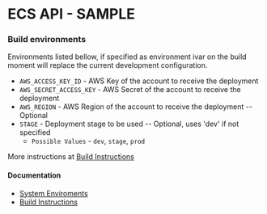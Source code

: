 # ECS API - SAMPLE

### Build environments

Environments listed bellow, if specified as environment ivar on the build moment will replace the current development configuration.

- `AWS_ACCESS_KEY_ID` - AWS Key of the account to receive the deployment
- `AWS_SECRET_ACCESS_KEY` - AWS Secret of the account to receive the deployment
- `AWS_REGION` - AWS Region of the account to receive the deployment -- Optional
- `STAGE` - Deployment stage to be used -- Optional, uses 'dev' if not specified
    - `Possible Values` - `dev`, `stage`, `prod`

More instructions at [Build Instructions](docs/BUILD_README.md)

#### Documentation
- [System Enviroments](docs/ENVS.md)
- [Build Instructions](docs/BUILD_README.md)